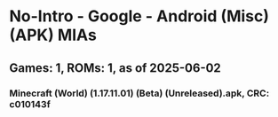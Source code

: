 # No-Intro - Google - Android (Misc) (APK) MIAs
## Games: 1, ROMs: 1, as of 2025-06-02

### Minecraft (World) (1.17.11.01) (Beta) (Unreleased).apk, CRC: c010143f
